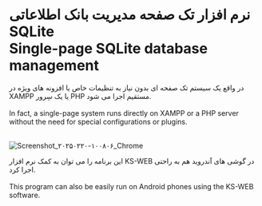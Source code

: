 <h1>
نرم افزار تک صفحه مدیریت بانک اطلاعاتی SQLite
  
<br>
Single-page SQLite database management 
</h1>

در واقع یک سیستم تک صفحه ای بدون نیاز به تنظیمات خاص یا افزونه های ویژه در XAMPP یا یک سِرور PHP مستقیم اجرا می شود.
<br><br>
In fact, a single-page system runs directly on XAMPP or a PHP server without the need for special configurations or plugins.
<br><br>

![Screenshot_۲۰۲۵۰۲۲۰-۱۰۰۸۰۶_Chrome](https://github.com/user-attachments/assets/79e804c3-6116-4db7-aad5-77112f72fcb1)


این برنامه را می توان به کمک نرم افزار KS-WEB در گوشی های آندروید هم به راحتی اجرا کرد.
<br><br>
This program can also be easily run on Android phones using the KS-WEB software.
<br><br>

